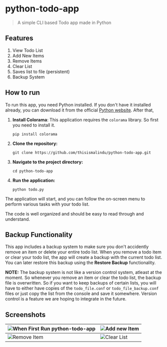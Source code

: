 # python-todo-app

> A simple CLI based Todo app made in Python

## Features

1. View Todo List
2. Add New Items
3. Remove Items
4. Clear List
5. Saves list to file (persistent)
6. Backup System

## How to run

To run this app, you need Python installed. If you don't have it installed already, you can download it from the official [Python website](https://www.python.org/downloads/).
After that,

1. **Install Colorama**:
   This application requires the `colorama` library. So first you need to install it.
   ```
   pip install colorama
   ```
2. **Clone the repository:**

   ```
   git clone https://github.com/thisismalindu/python-todo-app.git
   ```

3. **Navigate to the project directory:**

   ```
   cd python-todo-app
   ```

4. **Run the application:**
   ```
   python todo.py
   ```

The application will start, and you can follow the on-screen menu to perform various tasks with your todo list.

The code is well organized and should be easy to read through and understand.

## Backup Functionality

This app includes a backup system to make sure you don't accidently remove an item or delete your entire todo list. When you remove a todo item or clear your todo list, the app will create a backup with the current todo list. You can later restore this backup using the **Restore Backup** functionality.

**NOTE:** The backup system is not like a version control system, atleast at the moment. So whenever you remove an item or clear the todo list, the backup file is overwritten. So if you want to keep backups of certain lists, you will have to either have copies of the `todo_file.conf` or `todo_file_backup.conf` files or just copy the list from the console and save it somewhere. Version control is a feature we are hoping to integrate in the future.

## Screenshots
| ![When First Run python-todo-app](https://github.com/thisismalindu/python-todo-app/assets/39488765/4c9c38e4-261f-42f4-bc82-ae459eb417ea) | ![Add new Item](https://github.com/thisismalindu/python-todo-app/assets/39488765/2b3a63a2-505d-4131-ac47-b29656ff7af3) |
| --- | --- |
| ![Remove Item](https://github.com/thisismalindu/python-todo-app/assets/39488765/5407f6be-f968-4947-8cb1-5c3dc83bb344) | ![Clear List](https://github.com/thisismalindu/python-todo-app/assets/39488765/ad416e2c-7151-41f0-9429-2bc3bd13ddf6) |
